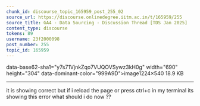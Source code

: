 ```yaml
---
chunk_id: discourse_topic_165959_post_255_02
source_url: https://discourse.onlinedegree.iitm.ac.in/t/165959/255
source_title: GA4 - Data Sourcing - Discussion Thread [TDS Jan 2025]
content_type: discourse
tokens: 89
username: 23f2000098
post_number: 255
topic_id: 165959
---
```


 data-base62-sha1="y7s71VjnkZqo7VUQOVSywz3kH0g" width="690" height="304" data-dominant-color="999A9D">image1224×540 18.9 KB

---

it is showing correct but if i reload the page or press ctrl+c in my terminal its showing this error what should i do now ??
